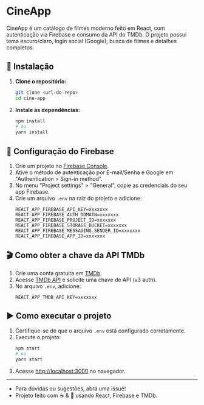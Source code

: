 
# CineApp

CineApp é um catálogo de filmes moderno feito em React, com autenticação via Firebase e consumo da API do TMDb. O projeto possui tema escuro/claro, login social (Google), busca de filmes e detalhes completos.

## 🚀 Instalação

1. **Clone o repositório:**
	```bash
	git clone <url-do-repo>
	cd cine-app
	```
2. **Instale as dependências:**
	```bash
	npm install
	# ou
	yarn install
	```

## 🔑 Configuração do Firebase

1. Crie um projeto no [Firebase Console](https://console.firebase.google.com/).
2. Ative o método de autenticação por E-mail/Senha e Google em "Authentication > Sign-in method".
3. No menu "Project settings" > "General", copie as credenciais do seu app Firebase.
4. Crie um arquivo `.env` na raiz do projeto e adicione:
	```env
	REACT_APP_FIREBASE_API_KEY=xxxxxxx
	REACT_APP_FIREBASE_AUTH_DOMAIN=xxxxxxx
	REACT_APP_FIREBASE_PROJECT_ID=xxxxxxx
	REACT_APP_FIREBASE_STORAGE_BUCKET=xxxxxxx
	REACT_APP_FIREBASE_MESSAGING_SENDER_ID=xxxxxxx
	REACT_APP_FIREBASE_APP_ID=xxxxxxx
	```

## 🎬 Como obter a chave da API TMDb

1. Crie uma conta gratuita em [TMDb](https://www.themoviedb.org/).
2. Acesse [TMDb API](https://www.themoviedb.org/settings/api) e solicite uma chave de API (v3 auth).
3. No arquivo `.env`, adicione:
	```env
	REACT_APP_TMDB_API_KEY=xxxxxxx
	```

## ▶️ Como executar o projeto

1. Certifique-se de que o arquivo `.env` está configurado corretamente.
2. Execute o projeto:
	```bash
	npm start
	# ou
	yarn start
	```
3. Acesse [http://localhost:3000](http://localhost:3000) no navegador.

---

- Para dúvidas ou sugestões, abra uma issue!
- Projeto feito com ☕️ & 💙 usando React, Firebase e TMDb.
